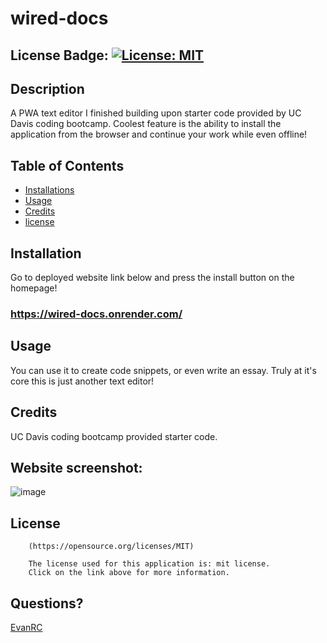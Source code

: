 # wired-docs

## License Badge: [![License: MIT](https://img.shields.io/badge/License-MIT-yellow.svg)](https://opensource.org/licenses/MIT)

## Description

A PWA text editor I finished building upon starter code provided by UC Davis coding bootcamp. Coolest feature is the ability to install the application from the browser and continue your work while even offline!

## Table of Contents

- [Installations](#installations)
- [Usage](#usage)
- [Credits](#credits)
- [license](#license)

## Installation

Go to deployed website link below and press the install button on the homepage!
### https://wired-docs.onrender.com/

## Usage

You can use it to create code snippets, or even write an essay. Truly at it's core this is just another text editor!

## Credits

UC Davis coding bootcamp provided starter code.

## Website screenshot:
![image](https://github.com/EvanRC/wired-docs/assets/124648885/60373dc4-d0f1-4098-b15e-683f3ce991c0)


## License


        (https://opensource.org/licenses/MIT)

        The license used for this application is: mit license. 
        Click on the link above for more information.

## Questions?

[EvanRC](https://github.com/EvanRC)


